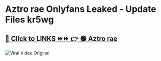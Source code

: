 
 # Aztro rae Onlyfans Leaked - Update Files kr5wg

## <h2><a href="https://clipsfans.com/Aztro_rae&ref=git">🔗 Click to LINKS ⏩⏩ 👉 🟢 Aztro rae </a></h2>

<a href="https://clipsfans.com/Aztro_rae&ref=git" rel="nofollow" data-target="animated-image.originalLink"><img src="https://i.ibb.co.com/xMMVF88/686577567.gif" alt="Viral Video Original" style="max-width: 100%; display: inline-block;" data-target="animated-image.originalImage"></a>

